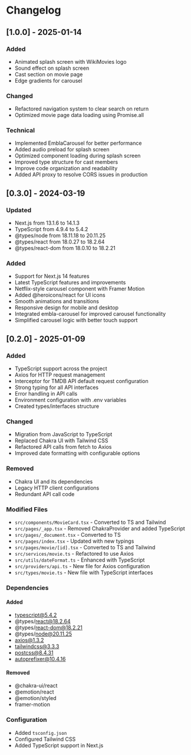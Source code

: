 # Changelog

## [1.0.0] - 2025-01-14

### Added

- Animated splash screen with WikiMovies logo
- Sound effect on splash screen
- Cast section on movie page
- Edge gradients for carousel

### Changed

- Refactored navigation system to clear search on return
- Optimized movie page data loading using Promise.all

### Technical

- Implemented EmblaCarousel for better performance
- Added audio preload for splash screen
- Optimized component loading during splash screen
- Improved type structure for cast members
- Improve code organization and readability
- Added API proxy to resolve CORS issues in production

## [0.3.0] - 2024-03-19

### Updated

- Next.js from 13.1.6 to 14.1.3
- TypeScript from 4.9.4 to 5.4.2
- @types/node from 18.11.18 to 20.11.25
- @types/react from 18.0.27 to 18.2.64
- @types/react-dom from 18.0.10 to 18.2.21

### Added

- Support for Next.js 14 features
- Latest TypeScript features and improvements
- Netflix-style carousel component with Framer Motion
- Added @heroicons/react for UI icons
- Smooth animations and transitions
- Responsive design for mobile and desktop
- Integrated embla-carousel for improved carousel functionality
- Simplified carousel logic with better touch support

## [0.2.0] - 2025-01-09

### Added

- TypeScript support across the project
- Axios for HTTP request management
- Interceptor for TMDB API default request configuration
- Strong typing for all API interfaces
- Error handling in API calls
- Environment configuration with .env variables
- Created types/interfaces structure

### Changed

- Migration from JavaScript to TypeScript
- Replaced Chakra UI with Tailwind CSS
- Refactored API calls from fetch to Axios
- Improved date formatting with configurable options

### Removed

- Chakra UI and its dependencies
- Legacy HTTP client configurations
- Redundant API call code

### Modified Files

- `src/components/MovieCard.tsx` - Converted to TS and Tailwind
- `src/pages/_app.tsx` - Removed ChakraProvider and added TypeScript
- `src/pages/_document.tsx` - Converted to TS
- `src/pages/index.tsx` - Updated with new typings
- `src/pages/movie/[id].tsx` - Converted to TS and Tailwind
- `src/services/movie.ts` - Refactored to use Axios
- `src/utils/dateFormat.ts` - Enhanced with TypeScript
- `src/providers/api.ts` - New file for Axios configuration
- `src/types/movie.ts` - New file with TypeScript interfaces

### Dependencies

#### Added

- typescript@5.4.2
- @types/react@18.2.64
- @types/react-dom@18.2.21
- @types/node@20.11.25
- axios@1.3.2
- tailwindcss@3.3.3
- postcss@8.4.31
- autoprefixer@10.4.16

#### Removed

- @chakra-ui/react
- @emotion/react
- @emotion/styled
- framer-motion

### Configuration

- Added `tsconfig.json`
- Configured Tailwind CSS
- Added TypeScript support in Next.js
